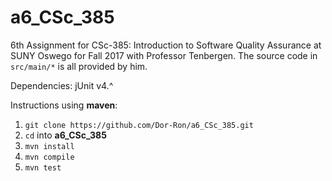 # a6_CSc_385
6th Assignment for CSc-385: Introduction to Software Quality Assurance at SUNY Oswego for Fall 2017 with Professor Tenbergen.
The source code in `src/main/*` is all provided by him.

Dependencies: jUnit v4.^

Instructions using **maven**:

1. `git clone https://github.com/Dor-Ron/a6_CSc_385.git`
2. `cd` into **a6_CSc_385**
3. `mvn install`
4. `mvn compile`
5. `mvn test`